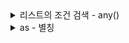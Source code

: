<details>
  <summary>리스트의 조건 검색 - any()</summary>
<pre>
 exam.examSubList.any().examId.eq(condition.getId());
</pre>
</details>

<details>
  <summary>as - 별칭</summary>
<pre>
 ```
  QExam subQueryExam = new QExam("subQueryExam");  // 서브쿼리용 별칭
  <br>
  List<ExamTypeResponse> content = queryFactory
            .select(new QExamTypeResponse(
                    exam.examName,
                    JPAExpressions
                            .select(subQueryBoard.count())
                            .from(subQueryExam)
                            .where(subQueryExam.createdAt.after(LocalDateTime.now().minusDays(1)),
                                    subQueryExam.examName.eq(exam.examName)),
                    exam.countDistinct()
            ))
            .from(exam)
            .where(exam.deleted.eq(false))
            .groupBy(exam.examName)
            .orderBy(exam.examName.desc())
            .offset(pageable.getOffset())
            .limit(pageable.getPageSize())
            .fetch();
 ```
</pre>
</details>
